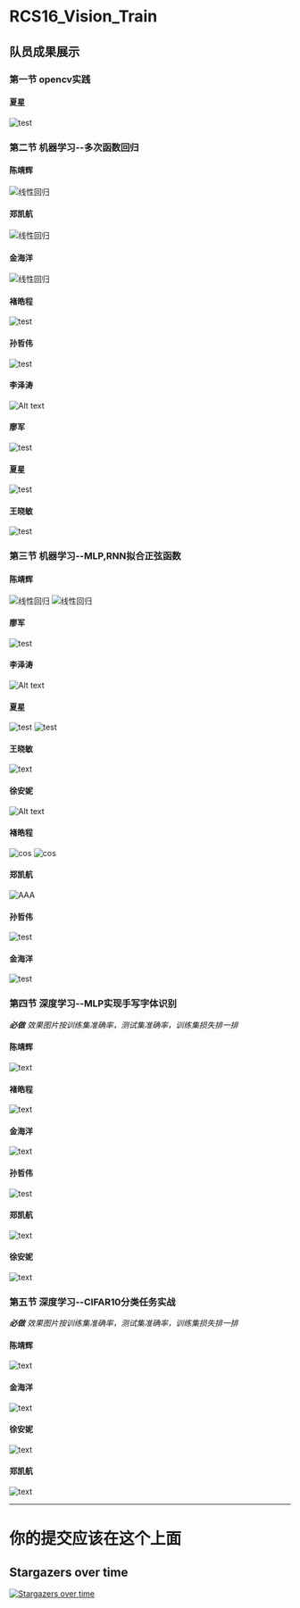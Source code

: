 # RCS16_Vision_Train
## 队员成果展示
### 第一节 opencv实践
#### 夏星
![test](Xing_Xia/img/counters.png)

### 第二节 机器学习--多次函数回归

#### 陈靖辉
![线性回归](Jinghui_Chen/img/linear_regression.png)

#### 郑凯航
![线性回归](Kaihang_Zheng/img/regression.png)

#### 金海洋
![线性回归](HaiYang_Jin/picture/buhuo.PNG)

#### 褚皓程
![test](HaoCheng_Chu/img/output.png)

#### 孙哲伟
![test](Zhewei_Sun/img/linear.png)

#### 李泽涛
![Alt text](Zetao_Li/img/line.png)

#### 廖军
![test](Jun_Liao/output.png)

#### 夏星
![test](Xing_Xia/img/back.png)

#### 王晓敏
![test](Xiaomin_Wang/img/pytorchim1.png)

### 第三节 机器学习--MLP,RNN拟合正弦函数

#### 陈靖辉
![线性回归](Jinghui_Chen/img/MLP_RNN_fits_sinusoidal_function.png)
![线性回归](Jinghui_Chen/img/MLP_RNN_fits_sinusoidal_function_2.png)

#### 廖军
![test](Jun_Liao/output1.png)

#### 李泽涛
![Alt text](Zetao_Li/img/sin.png)

#### 夏星
![test](Xing_Xia/img/2.1(1).png)
![test](Xing_Xia/img/2.2(2).png)

#### 王晓敏
![text](Xiaomin_Wang/img/pytorchim2.png)

#### 徐安妮
![Alt text](Anni_Xu/img/sinx2.png)

#### 褚皓程
![cos](HaoCheng_Chu/img/output1.png)
![cos](HaoCheng_Chu/img/output2.png)

#### 郑凯航
![AAA](Kaihang_Zheng/img/mlp.png)

#### 孙哲伟
![test](Zhewei_Sun/img/mlp.png)

#### 金海洋
![test](HaiYang_Jin/picture/JMA.PNG)


### 第四节 深度学习--MLP实现手写字体识别
***必做** 效果图片按训练集准确率，测试集准确率，训练集损失排一排*

#### 陈靖辉
![text](Jinghui_Chen/img/4.png)

#### 褚皓程 
![text](HaoCheng_Chu/img/output3.png)

#### 金海洋
![text](HaiYang_Jin/picture/zhe.PNG)

#### 孙哲伟
![test](Zhewei_Sun/img/MLP2.png)

#### 郑凯航 
![text](Kaihang_Zheng/img/4.png)

#### 徐安妮
 ![text](Anni_Xu/img/mlp1.PNG)


### 第五节 深度学习--CIFAR10分类任务实战
***必做** 效果图片按训练集准确率，测试集准确率，训练集损失排一排*

#### 陈靖辉
![text](Jinghui_Chen/img/5.png)

#### 金海洋
![text](HaiYang_Jin/picture/dd.PNG)

#### 徐安妮
 ![text](Anni_Xu/img/cifar1.PNG)
 
#### 郑凯航 
![text](Kaihang_Zheng/img/5.png)
 
***    
# 你的提交应该在这个上面
## Stargazers over time

[![Stargazers over time](https://starchart.cc/zxyup/RCS16_Vision_Train.svg)](https://starchart.cc/zxyup/RCS16_Vision_Train)



